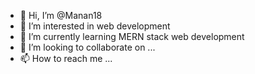 - 👋 Hi, I’m @Manan18
- 👀 I’m interested in web development 
- 🌱 I’m currently learning MERN stack web development 
- 💞️ I’m looking to collaborate on ...
- 📫 How to reach me ...

<!---
Mann18/Mann18 is a ✨ special ✨ repository because its `README.md` (this file) appears on your GitHub profile.
You can click the Preview link to take a look at your changes.
--->
